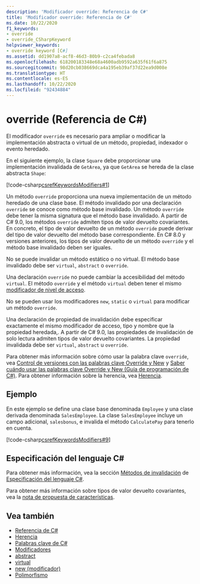 ```yaml
---
description: 'Modificador override: Referencia de C#'
title: 'Modificador override: Referencia de C#'
ms.date: 10/22/2020
f1_keywords:
- override
- override_CSharpKeyword
helpviewer_keywords:
- override keyword [C#]
ms.assetid: dd1907a8-acf8-46d3-80b9-c2ca4febada8
ms.openlocfilehash: 618200183348e68a4600adb9592a635f61f6a875
ms.sourcegitcommit: 98d20cb038669dca4a195eb39af37d22ea9d008e
ms.translationtype: HT
ms.contentlocale: es-ES
ms.lasthandoff: 10/22/2020
ms.locfileid: "92434884"
---
```

# <a name="override-c-reference"></a>override (Referencia de C#)

El modificador `override` es necesario para ampliar o modificar la implementación abstracta o virtual de un método, propiedad, indexador o evento heredado.

En el siguiente ejemplo, la clase `Square` debe proporcionar una implementación invalidada de `GetArea`, ya que `GetArea` se hereda de la clase abstracta `Shape`:

[!code-csharp[csrefKeywordsModifiers#1](~/samples/snippets/csharp/VS_Snippets_VBCSharp/csrefKeywordsModifiers/CS/csrefKeywordsModifiers.cs#1)]

Un método `override` proporciona una nueva implementación de un método heredado de una clase base. El método invalidado por una declaración `override` se conoce como método base invalidado. Un método `override` debe tener la misma signatura que el método base invalidado. A partir de C# 9.0, los métodos `override` admiten tipos de valor devuelto covariantes. En concreto, el tipo de valor devuelto de un método `override` puede derivar del tipo de valor devuelto del método base correspondiente. En C# 8.0 y versiones anteriores, los tipos de valor devuelto de un método `override` y el método base invalidado deben ser iguales.

No se puede invalidar un método estático o no virtual. El método base invalidado debe ser `virtual`, `abstract` o `override`.

Una declaración `override` no puede cambiar la accesibilidad del método `virtual`. El método `override` y el método `virtual` deben tener el mismo [modificador de nivel de acceso](access-modifiers.md).

No se pueden usar los modificadores `new`, `static` o `virtual` para modificar un método `override`.

Una declaración de propiedad de invalidación debe especificar exactamente el mismo modificador de acceso, tipo y nombre que la propiedad heredada,. A partir de C# 9.0, las propiedades de invalidación de solo lectura admiten tipos de valor devuelto covariantes. La propiedad invalidada debe ser `virtual`, `abstract` u `override`.

Para obtener más información sobre cómo usar la palabra clave `override`, vea [Control de versiones con las palabras clave Override y New](../../programming-guide/classes-and-structs/versioning-with-the-override-and-new-keywords.md) y [Saber cuándo usar las palabras clave Override y New (Guía de programación de C#)](../../programming-guide/classes-and-structs/knowing-when-to-use-override-and-new-keywords.md). Para obtener información sobre la herencia, vea [Herencia](../../programming-guide/classes-and-structs/inheritance.md).

## <a name="example"></a>Ejemplo

En este ejemplo se define una clase base denominada `Employee` y una clase derivada denominada `SalesEmployee`. La clase `SalesEmployee` incluye un campo adicional, `salesbonus`, e invalida el método `CalculatePay` para tenerlo en cuenta.

[!code-csharp[csrefKeywordsModifiers#9](~/samples/snippets/csharp/VS_Snippets_VBCSharp/csrefKeywordsModifiers/CS/csrefKeywordsModifiers.cs#9)]

## <a name="c-language-specification"></a>Especificación del lenguaje C#

Para obtener más información, vea la sección [Métodos de invalidación](~/_csharplang/spec/classes.md#override-methods) de [Especificación del lenguaje C#](~/_csharplang/spec/introduction.md).

Para obtener más información sobre tipos de valor devuelto covariantes, vea la [nota de propuesta de características](~/_csharplang/proposals/csharp-9.0/covariant-returns.md).

## <a name="see-also"></a>Vea también

- [Referencia de C#](../index.md)
- [Herencia](../../programming-guide/classes-and-structs/inheritance.md)
- [Palabras clave de C#](index.md)
- [Modificadores](index.md)
- [abstract](abstract.md)
- [virtual](virtual.md)
- [new (modificador)](new-modifier.md)
- [Polimorfismo](../../programming-guide/classes-and-structs/polymorphism.md)
